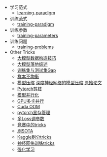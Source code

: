 - 学习范式
  - [learning-paradigm](https://github.com/QinHsiu/Awesome-Tricks/tree/main/Advanced/learning-paradigm.md)  
- 训练范式
  - [training-paradigm](https://github.com/QinHsiu/Awesome-Tricks/tree/main/Advanced/training-paradigm.md)
- 训练参数
  - [training-parameters](https://github.com/QinHsiu/Awesome-Tricks/tree/main/Advanced/training-parameters.md)
- 训练问题  
  - [training-problems](https://github.com/QinHsiu/Awesome-Tricks/tree/main/Advanced/training-problems.md)
- Other Tricks
  - [大模型数据构造技巧](https://mp.weixin.qq.com/s/8SWFT5PydKdckydOIzDUTQ)
  - [大模型落地综述](https://mp.weixin.qq.com/s/nmnorI2RqSJV1Gjcu0YtxQ)
  - [训练集与测试集Gap](https://mp.weixin.qq.com/s/BqdEoTDuS_FEukY5Ez-wCA)
  - [样本不均衡](https://mp.weixin.qq.com/s/CxKww2VWanDTzG9VBef6dg)
  - [模型压缩](https://mp.weixin.qq.com/s/Z3dbhoUcXSCY5xCFtSy5hQ) [深度神经网络的模型压缩](https://mp.weixin.qq.com/s/PXjNjAzGlp34eBse3OrVuA) [原始论文](https://arxiv.org/abs/1412.6550)
  - [Pytorch剪枝](https://mp.weixin.qq.com/s/LFuU495F7LuGHebDKN4swA)
  - [模型并行化](https://mp.weixin.qq.com/s/4yMZTSbeYgzaYGRElhLY1Q)
  - [GPU多卡并行](https://mp.weixin.qq.com/s/Dph7uLJUIc1zOWNRxQ2q5Q)
  - [Cuda OOM](https://mp.weixin.qq.com/s/EHxKll5nGHkaaqlKpGsb5A)
  - [pytorch显存管理](https://mp.weixin.qq.com/s/W9wOIBXTUjWubBNI2dzhrw)
  - [多Loss调参数](https://mp.weixin.qq.com/s/_zZqeuu1bcnayEjNcSEY0g)
  - [竞赛中的tricks](https://mp.weixin.qq.com/s/LQfosmuVf2kFR13L-vUzew)
  - [刷SOTA](https://mp.weixin.qq.com/s/yTYFUAsLef7Qa29DrcECZg)
  - [Kaggle刷分tricks](https://mp.weixin.qq.com/s/h5ZWMGyVJjYSyC-5h5BeFA)
  - [神经网络训练tricks](https://mp.weixin.qq.com/s/QfSzmQT1XcZGphrD-z0qKA)
  - [强化学习](https://mp.weixin.qq.com/s/A6PujvGsOBuGjF2Mn3-s0A)
